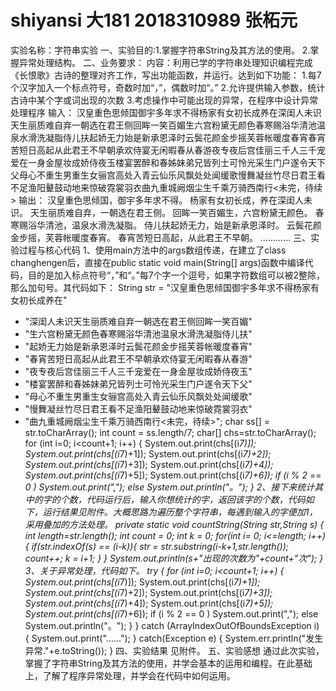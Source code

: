 # shiyansi 大181 2018310989 张柘元
实验名称：字符串实验
一、实验目的:1.掌握字符串String及其方法的使用。
             2.掌握异常处理结构。
二、业务要求：
内容：利用已学的字符串处理知识编程完成《长恨歌》古诗的整理对齐工作，写出功能函数，并运行。达到如下功能：
1.每7个汉字加入一个标点符号，奇数时加“，”，偶数时加“。”
2.允许提供输入参数，统计古诗中某个字或词出现的次数
3.考虑操作中可能出现的异常，在程序中设计异常处理程序
输入：
汉皇重色思倾国御宇多年求不得杨家有女初长成养在深闺人未识天生丽质难自弃一朝选在君王侧回眸一笑百媚生六宫粉黛无颜色春寒赐浴华清池温泉水滑洗凝脂侍儿扶起娇无力始是新承恩泽时云鬓花颜金步摇芙蓉帐暖度春宵春宵苦短日高起从此君王不早朝承欢侍宴无闲暇春从春游夜专夜后宫佳丽三千人三千宠爱在一身金屋妆成娇侍夜玉楼宴罢醉和春姊妹弟兄皆列士可怜光采生门户遂令天下父母心不重生男重生女骊宫高处入青云仙乐风飘处处闻缓歌慢舞凝丝竹尽日君王看不足渔阳鼙鼓动地来惊破霓裳羽衣曲九重城阙烟尘生千乘万骑西南行<未完，待续>
输出：
汉皇重色思倾国，御宇多年求不得。
杨家有女初长成，养在深闺人未识。
天生丽质难自弃，一朝选在君王侧。
回眸一笑百媚生，六宫粉黛无颜色。
春寒赐浴华清池，温泉水滑洗凝脂。
侍儿扶起娇无力，始是新承恩泽时。
云鬓花颜金步摇，芙蓉帐暖度春宵。
春宵苦短日高起，从此君王不早朝。
…………
三、实验过程与核心代码
1、使用main方法中的args数组传递，在建立了class changhengen后，直接在public static void main(String[] args)函数中编译代码，目的是加入标点符号“，”和“。”每7个字一个逗号，如果字符数组可以被2整除，那么加句号。其代码如下：
String str = "汉皇重色思倾国御宇多年求不得杨家有女初长成养在"
  + "深闺人未识天生丽质难自弃一朝选在君王侧回眸一笑百媚"
  + "生六宫粉黛无颜色春寒赐浴华清池温泉水滑洗凝脂侍儿扶"
  + "起娇无力始是新承恩泽时云鬓花颜金步摇芙蓉帐暖度春宵"
  + "春宵苦短日高起从此君王不早朝承欢侍宴无闲暇春从春游"
  + "夜专夜后宫佳丽三千人三千宠爱在一身金屋妆成娇侍夜玉"
  + "楼宴罢醉和春姊妹弟兄皆列士可怜光采生门户遂令天下父"
  + "母心不重生男重生女骊宫高处入青云仙乐风飘处处闻缓歌"
  + "慢舞凝丝竹尽日君王看不足渔阳鼙鼓动地来惊破霓裳羽衣"
  + "曲九重城阙烟尘生千乘万骑西南行<未完，待续>";
 char ss[] = str.toCharArray();
 int count = ss.length/7;
 char[] chs=str.toCharArray();
 for (int i=0; i<count+1; i++) {
    System.out.print(chs[(i*7)]);
    System.out.print(chs[(i*7)+1]);
    System.out.print(chs[(i*7)+2]);
    System.out.print(chs[(i*7)+3]);
    System.out.print(chs[(i*7)+4]);
    System.out.print(chs[(i*7)+5]);
    System.out.print(chs[(i*7)+6]);
if (i % 2 == 0 )
     System.out.print(",");
 else
     System.out.println("。");
}
2、接下来统计其中的字的个数，代码运行后，输入你想统计的字，返回该字的个数，代码如下，运行结果见附件。大概思路为遍历整个字符串，每遇到输入的字便加1，采用叠加的方法处理。
private static void countString(String str,String s) {
   int length=str.length();
   int count = 0;
   int k = 0;
   for(int i= 0; i<=length; i++){
       if(str.indexOf(s) == (i-k)){
           str = str.substring(i-k+1,str.length());
           count++;
           k = i+1;
       }
   }
   System.out.println(s+"出现的次数为"+count+"次");
 }
3、关于异常处理，代码如下。
try {
 for (int i=0; i<count+1; i++) {
    System.out.print(chs[(i*7)]);
    System.out.print(chs[(i*7)+1]);
    System.out.print(chs[(i*7)+2]);
    System.out.print(chs[(i*7)+3]);
    System.out.print(chs[(i*7)+4]);
    System.out.print(chs[(i*7)+5]);
    System.out.print(chs[(i*7)+6]);
if (i % 2 == 0 )
     System.out.print(",");
 else
     System.out.println("。");
}
}
catch (ArrayIndexOutOfBoundsException i) {
 System.out.print("……");
}
catch(Exception e) {
  System.err.println("发生异常."+e.toString());
}
四、实验结果
见附件。
五、实验感想
通过此次实验，掌握了字符串String及其方法的使用，并学会基本的运用和编程。在此基础上，了解了程序异常处理，并学会在代码中如何运用。
